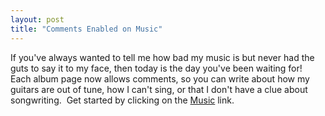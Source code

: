 ```yaml
---
layout: post
title: "Comments Enabled on Music"
---
```


<p>If you've always wanted to tell me how bad my music is but never had the guts to say it to my face, then today is the day you've been waiting for!&nbsp; Each album page now allows comments, so you can write about how my guitars are out of tune, how I can't sing, or that I don't have a clue about songwriting.&nbsp; Get started by clicking on the <a href="http://kindohm.com/archive/2005/05/17/Music.aspx">Music</a> link.&nbsp; </p> 
